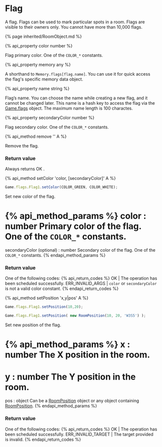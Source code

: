 # Flag

A flag. Flags can be used to mark particular spots in a room. Flags are visible to their owners only. You cannot have more than 10,000 flags.

{% page inherited/RoomObject.md %}
 
{% api_property color number %}

Flag primary color. One of the <code>COLOR_*</code> constants.



{% api_property memory any %}



A shorthand to <code>Memory.flags[flag.name]</code>. You can use it for quick access the flag's specific memory data object.



{% api_property name string %}

 

Flag’s name. You can choose the name while creating a new flag, and it cannot be changed later. This name is a hash key to access the flag via the <a href="#Game.flags">Game.flags</a> object. The maximum name length is 100 charactes.



{% api_property secondaryColor number %}



Flag secondary color. One of the <code>COLOR_*</code> constants.



{% api_method remove '' A %}



Remove the flag.



### Return value

Always returns
OK
.

{% api_method setColor 'color, [secondaryColor]' A %}

```javascript
Game.flags.Flag1.setColor(COLOR_GREEN, COLOR_WHITE);
```

Set new color of the flag.

{% api_method_params %}
color : number
Primary color of the flag. One of the <code>COLOR_*</code> constants.
===
secondaryColor (optional) : number
Secondary color of the flag. One of the <code>COLOR_*</code> constants.
{% endapi_method_params %}


### Return value

One of the following codes:
{% api_return_codes %}
OK | The operation has been scheduled successfully.
ERR_INVALID_ARGS | <code>color</code> or <code>secondaryColor</code> is not a valid color constant.
{% endapi_return_codes %}



{% api_method setPosition 'x,y|pos' A %}

```javascript
Game.flags.Flag1.setPosition(10,20);
```

```javascript
Game.flags.Flag1.setPosition( new RoomPosition(10, 20, 'W3S5') );
```

Set new position of the flag.

{% api_method_params %}
x : number
The X position in the room.
===
y : number
The Y position in the room.
===
pos : object
Can be a <a href="#RoomPosition">RoomPosition</a> object or any object containing <a href="#RoomPosition">RoomPosition</a>.
{% endapi_method_params %}


### Return value

One of the following codes:
{% api_return_codes %}
OK | The operation has been scheduled successfully.
ERR_INVALID_TARGET | The target provided is invalid.
{% endapi_return_codes %}


